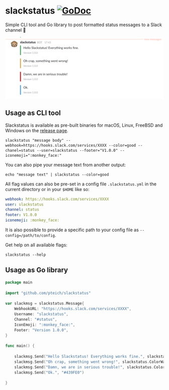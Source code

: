# slackstatus [![GoDoc](https://godoc.org/github.com/pteich/slackstatus?status.svg)](https://godoc.org/github.com/pteich/slackstatus)
Simple CLI tool and Go library to post formatted status messages to a Slack channel :tada:

![Slackstatus in Action](./slackstatus-example.png)

## Usage as CLI tool

Slackstatus is available as pre-built binaries for macOS, Linux, FreeBSD and Windows on the [release page](https://github.com/pteich/slackstatus/releases).

```shell
slackstatus "message body" --webhook=https://hooks.slack.com/services/XXXX --color=good --chanel=status --user=slackstatus --footer="V1.0.0" --iconemoji=":monkey_face:"
```

You can also pipe your message text from another output:
```shell
echo "message text" | slackstatus --color=good
```

All flag values can also be pre-set in a config file `.slackstatus.yml` in the current directory or in your `$HOME` like so:
```yaml
webhook: https://hooks.slack.com/services/XXXX
user: slackstatus
channel: status
footer: V1.0.0
iconemoji: :monkey_face:
```

It is also possible to provide a specific path to your config file as `--config=/path/to/config`.

Get help on all available flags:
```shell
slackstatus --help
```

## Usage as Go library
```go
package main

import "github.com/pteich/slackstatus"

var slackmsg = slackstatus.Message{
	WebhookURL: "https://hooks.slack.com/services/XXXX",
	Username: "slackstatus",
	Channel: "#status",
	IconEmoji: ":monkey_face:",
	Footer: "Version 1.0.0",
}

func main() {

	slackmsg.Send("Hello Slackstatus! Everything works fine.", slackstatus.ColorGood)
	slackmsg.Send("Oh crap, something went wrong!", slackstatus.ColorWarning)
	slackmsg.Send("Damn, we are in serious trouble!", slackstatus.ColorDanger)
	slackmsg.Send("Ok.", "#439FE0")
  
}
```
